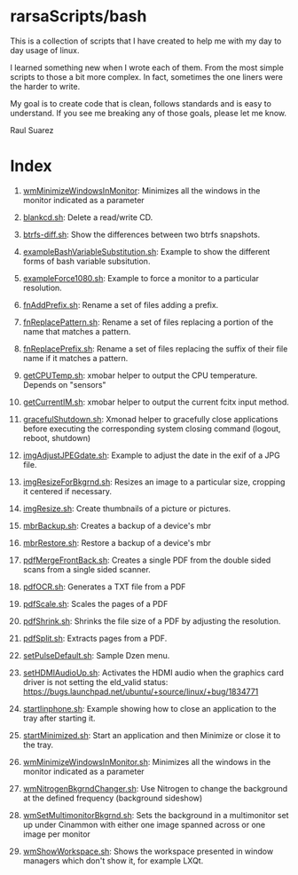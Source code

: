 # rarsaScripts/bash

This is a collection of scripts that I have created to help me with my day to day usage of linux.

I learned something new when I wrote each of them. From the most simple scripts to those a bit more complex. In fact, sometimes the one liners were the harder to write.

My goal is to create code that is clean, follows standards and is easy to understand. If you see me breaking any of those goals, please let me know.

Raul Suarez

# Index

1. [wmMinimizeWindowsInMonitor](wmMinimizeWindowsInMonitor.sh): Minimizes all the windows in the monitor indicated as a parameter

1. [blankcd.sh](blankcd.sh): Delete a read/write CD.
1. [btrfs-diff.sh](btrfs-diff.sh): Show the differences between two btrfs snapshots.
1. [exampleBashVariableSubstitution.sh](exampleBashVariableSubstitution.sha): Example to show the different forms of bash variable subsitution.
1. [exampleForce1080.sh](exampleForce1080.sh): Example to force a monitor to a particular resolution.
1. [fnAddPrefix.sh](fnAddPrefix.sh): Rename a set of files adding a prefix.
1. [fnReplacePattern.sh](fnReplacePattern.sh): Rename a set of files replacing a portion of the name that matches a pattern.
1. [fnReplacePrefix.sh](fnReplacePrefix.sh): Rename a set of files replacing the suffix of their file name if it matches a pattern.
1. [getCPUTemp.sh](getCPUTemp.sh): xmobar helper to output the CPU temperature. Depends on "sensors"
1. [getCurrentIM.sh](getCurrentIM.sh): xmobar helper to output the current fcitx input method.
1. [gracefulShutdown.sh](gracefulShutdown.sh): Xmonad helper to gracefully close applications before executing the corresponding system closing command (logout, reboot, shutdown)
1. [imgAdjustJPEGdate.sh](imgAdjustJPEGdate.sh): Example to adjust the date in the exif of a JPG file.
1. [imgResizeForBkgrnd.sh](imgResizeForBkgrnd.sh): Resizes an image to a particular size, cropping it centered if necessary.
1. [imgResize.sh](imgResize.sh): Create thumbnails of a picture or pictures.
1. [mbrBackup.sh](mbrBackup.sh): Creates a backup of a device's mbr
1. [mbrRestore.sh](mbrRestore.sh): Restore a backup of a device's mbr
1. [pdfMergeFrontBack.sh](pdfMergeFrontBack.sh): Creates a single PDF from the double sided scans from a single sided scanner.
1. [pdfOCR.sh](pdfOCR.sh): Generates a TXT file from a PDF
1. [pdfScale.sh](pdfScale.sh): Scales the pages of a PDF
1. [pdfShrink.sh](pdfShrink.sh): Shrinks the file size of a PDF by adjusting the resolution.
1. [pdfSplit.sh](pdfSplit.sh): Extracts pages from a PDF.
1. [setPulseDefault.sh](setPulseDefault.sh): Sample Dzen menu.
1. [setHDMIAudioUp.sh](setHDMIAudioUp.sh): Activates the HDMI audio when the graphics card driver is not setting the eld_valid status: https://bugs.launchpad.net/ubuntu/+source/linux/+bug/1834771
1. [startlinphone.sh](startlinphone.sh): Example showing how to close an application to the tray after starting it.
1. [startMinimized.sh](startMinimized.sh): Start an application and then Minimize or close it to the tray.
1. [wmMinimizeWindowsInMonitor.sh](wmMinimizeWindowsInMonitor.sh): Minimizes all the windows in the monitor indicated as a parameter
1. [wmNitrogenBkgrndChanger.sh](wmNitrogenBkgrndChanger.sh): Use Nitrogen to change the background at the defined frequency (background sideshow)
1. [wmSetMultimonitorBkgrnd.sh](wmSetMultimonitorBkgrnd.sh): Sets the background in a multimonitor set up under Cinammon with either one image spanned across or one image per monitor
1. [wmShowWorkspace.sh](wmShowWorkspace.sh): Shows the workspace presented in window managers which don't show it, for example LXQt.
